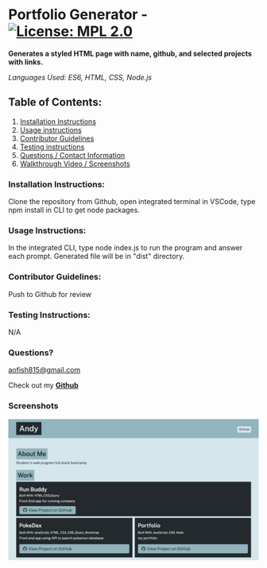 # Portfolio Generator - [![License: MPL 2.0](https://img.shields.io/badge/License-MPL_2.0-brightgreen.svg)](https://opensource.org/licenses/MPL-2.0)

**Generates a styled HTML page with name, github, and selected projects with links.**

_Languages Used: ES6, HTML, CSS, Node.js_

## Table of Contents:

1. [Installation Instructions](#installation-instructions)
2. [Usage instructions](#usage-instructions)
3. [Contributor Guidelines](#contributor-guidelines)
4. [Testing instructions](#testing-instructions)
5. [Questions / Contact Information](#questions)
6. [Walkthrough Video / Screenshots](#screenshots)

### Installation Instructions:

Clone the repository from Github, open integrated terminal in VSCode, type npm install in CLI to get node packages.

### Usage Instructions:

In the integrated CLI, type node index.js to run the program and answer each prompt. Generated file will be in "dist" directory.

### Contributor Guidelines:

Push to Github for review

### Testing Instructions:

N/A

### Questions?

<aofish815@gmail.com>

Check out my **[Github](https://github.com/superfishal/portfolio-generator)**

### Screenshots

![Project Screenshot](./assets/images/Screen%20Shot%202022-04-04%20at%2009.13.31.png)
